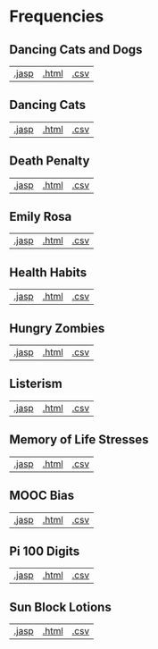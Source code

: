 #  Frequencies 



## Dancing Cats and Dogs 
|  |  |  |
|---|---|---|
|[.jasp](https://github.com/jasp-stats/jasp-data-library/raw/main/Dancing%20Cats%20and%20Dogs/Dancing%20Cats%20and%20Dogs.jasp) | [.html](https://htmlpreview.github.io/?https://github.com/jasp-stats/jasp-data-library/blob/main/Dancing%20Cats%20and%20Dogs/Dancing_Cats_and_Dogs.html) | [.csv](https://raw.githubusercontent.com/jasp-stats/jasp-data-library/main/Dancing%20Cats%20and%20Dogs/Dancing%20Cats%20and%20Dogs.csv)|

## Dancing Cats 
|  |  |  |
|---|---|---|
|[.jasp](https://github.com/jasp-stats/jasp-data-library/raw/main/Dancing%20Cats/Dancing%20Cats.jasp) | [.html](https://htmlpreview.github.io/?https://github.com/jasp-stats/jasp-data-library/blob/main/Dancing%20Cats/Dancing_Cats.html) | [.csv](https://raw.githubusercontent.com/jasp-stats/jasp-data-library/main/Dancing%20Cats/Dancing%20Cats.csv)|

## Death Penalty 
|  |  |  |
|---|---|---|
|[.jasp](https://github.com/jasp-stats/jasp-data-library/raw/main/Death%20Penalty/Death%20Penalty.jasp) | [.html](https://htmlpreview.github.io/?https://github.com/jasp-stats/jasp-data-library/blob/main/Death%20Penalty/Death_Penalty.html) | [.csv](https://raw.githubusercontent.com/jasp-stats/jasp-data-library/main/Death%20Penalty/Death%20Penalty.csv)|

## Emily Rosa 
|  |  |  |
|---|---|---|
|[.jasp](https://github.com/jasp-stats/jasp-data-library/raw/main/Emily%20Rosa/Emily%20Rosa.jasp) | [.html](https://htmlpreview.github.io/?https://github.com/jasp-stats/jasp-data-library/blob/main/Emily%20Rosa/Emily_Rosa.html) | [.csv](https://raw.githubusercontent.com/jasp-stats/jasp-data-library/main/Emily%20Rosa/Emily%20Rosa.csv)|

## Health Habits 
|  |  |  |
|---|---|---|
|[.jasp](https://github.com/jasp-stats/jasp-data-library/raw/main/Health%20Habits/Health%20Habits.jasp) | [.html](https://htmlpreview.github.io/?https://github.com/jasp-stats/jasp-data-library/blob/main/Health%20Habits/Health_Habits.html) | [.csv](https://raw.githubusercontent.com/jasp-stats/jasp-data-library/main/Health%20Habits/Health%20Habits.csv)|

## Hungry Zombies 
|  |  |  |
|---|---|---|
|[.jasp](https://github.com/jasp-stats/jasp-data-library/raw/main/Hungry%20Zombies/Hungry%20Zombies.jasp) | [.html](https://htmlpreview.github.io/?https://github.com/jasp-stats/jasp-data-library/blob/main/Hungry%20Zombies/Hungry_Zombies.html) | [.csv](https://raw.githubusercontent.com/jasp-stats/jasp-data-library/main/Hungry%20Zombies/Hungry%20Zombies.csv)|

## Listerism 
|  |  |  |
|---|---|---|
|[.jasp](https://github.com/jasp-stats/jasp-data-library/raw/main/Listerism/Listerism.jasp) | [.html](https://htmlpreview.github.io/?https://github.com/jasp-stats/jasp-data-library/blob/main/Listerism/Listerism.html) | [.csv](https://raw.githubusercontent.com/jasp-stats/jasp-data-library/main/Listerism/Listerism.csv)|

## Memory of Life Stresses 
|  |  |  |
|---|---|---|
|[.jasp](https://github.com/jasp-stats/jasp-data-library/raw/main/Memory%20of%20Life%20Stresses/Memory%20of%20Life%20Stresses.jasp) | [.html](https://htmlpreview.github.io/?https://github.com/jasp-stats/jasp-data-library/blob/main/Memory%20of%20Life%20Stresses/Memory_of_Life_Stresses.html) | [.csv](https://raw.githubusercontent.com/jasp-stats/jasp-data-library/main/Memory%20of%20Life%20Stresses/Memory%20of%20Life%20Stresses.csv)|

## MOOC Bias 
|  |  |  |
|---|---|---|
|[.jasp](https://github.com/jasp-stats/jasp-data-library/raw/main/MOOC%20Bias/MOOC%20Bias.jasp) | [.html](https://htmlpreview.github.io/?https://github.com/jasp-stats/jasp-data-library/blob/main/MOOC%20Bias/MOOC_Bias.html) | [.csv](https://raw.githubusercontent.com/jasp-stats/jasp-data-library/main/MOOC%20Bias/MOOC%20Bias.csv)|

## Pi 100 Digits 
|  |  |  |
|---|---|---|
|[.jasp](https://github.com/jasp-stats/jasp-data-library/raw/main/Pi%20100%20Digits/Pi%20100%20Digits.jasp) | [.html](https://htmlpreview.github.io/?https://github.com/jasp-stats/jasp-data-library/blob/main/Pi%20100%20Digits/Pi_100_Digits.html) | [.csv](https://raw.githubusercontent.com/jasp-stats/jasp-data-library/main/Pi%20100%20Digits/Pi%20100%20Digits.csv)|

## Sun Block Lotions 
|  |  |  |
|---|---|---|
|[.jasp](https://github.com/jasp-stats/jasp-data-library/raw/main/Sun%20Block%20Lotions/Sun%20Block%20Lotions.jasp) | [.html](https://htmlpreview.github.io/?https://github.com/jasp-stats/jasp-data-library/blob/main/Sun%20Block%20Lotions/Sun_Block_Lotions.html) | [.csv](https://raw.githubusercontent.com/jasp-stats/jasp-data-library/main/Sun%20Block%20Lotions/Sun%20Block%20Lotions.csv)|